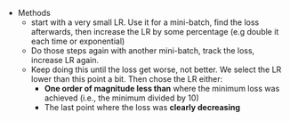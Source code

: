 - Methods
	- start with a very small LR. Use it for a mini-batch, find the loss afterwards, then increase the LR by some percentage (e.g double it each time or exponential)
	- Do those steps again with another mini-batch, track the loss, increase LR again.
	- Keep doing this until the loss get worse, not better. We select the LR lower than this point a bit. Then chose the LR either:
		- **One order of magnitude less than** where the minimum loss was achieved (i.e., the minimum divided by 10)
		- The last point where the loss was **clearly decreasing**